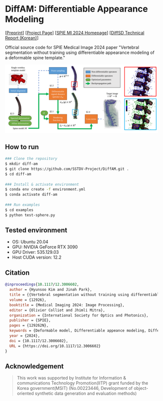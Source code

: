 DiffAM: Differentiable Appearance Modeling
===
[[Preprint](https://sstdv-project.github.io/DiffAM/static/pdfs/manuscript.pdf)]
[[Project Page](https://sstdv-project.github.io/DiffAM/)]
[[SPIE MI 2024 Homepage](https://spie.org/medical-imaging/presentation/Vertebral-segmentation-without-training-using-differentiable-appearance-modeling-of-a/12926-93)]
[[DiffSD Technical Report (Korean)](https://sstdv-project.github.io/DiffAM/static/pdfs/diffsd-tech-report.pdf)]

Official source code for SPIE Medical Image 2024 paper "Vertebral segmentation without training using differentiable appearance modeling of a deformable spine template."

<img src="docs/static/images/method-overview-2.svg"/>

## How to run
```bash
### Clone the repository
$ mkdir diff-am
$ git clone https://github.com/SSTDV-Project/DiffAM.git .
$ cd diff-am

### Install & activate environment
$ conda env create -f environment.yml
$ conda activate diff-am

### Run examples
$ cd examples
$ python test-sphere.py
```

## Tested environment
* OS: Ubuntu 20.04
* GPU: NVIDIA GeForce RTX 3090
* GPU Driver: 535.129.03
* Host CUDA version: 12.2

## Citation

```bibtex
@inproceedings{10.1117/12.3006602,
  author = {Hyunsoo Kim and Jinah Park},
  title = {{Vertebral segmentation without training using differentiable appearance modeling of a deformable spine template}},
  volume = {12926},
  booktitle = {Medical Imaging 2024: Image Processing},
  editor = {Olivier Colliot and Jhimli Mitra},
  organization = {International Society for Optics and Photonics},
  publisher = {SPIE},
  pages = {129262N},
  keywords = {Deformable model, Differentiable appeance modeling, Differentiable signed distance operator, Spectral mesh optimization, Vertebral segmentation},
  year = {2024},
  doi = {10.1117/12.3006602},
  URL = {https://doi.org/10.1117/12.3006602}
}
```

## Acknowledgement

> This work was supported by Institute for Information & communications Technology Promotion(IITP) grant funded by the Korea government(MSIT) (No.00223446, Development of object-oriented synthetic data generation and evaluation methods)
